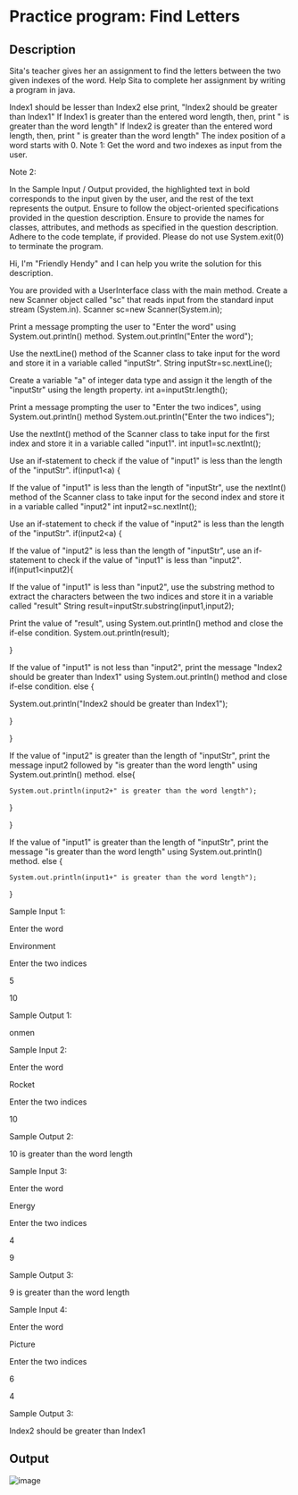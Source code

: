 # Practice program: Find Letters

## Description

Sita's teacher gives her an assignment to find the letters between the two given indexes of the word. Help Sita to complete her assignment by writing a program in java.

Index1 should be lesser than Index2 else print, "Index2 should be greater than Index1"
If Index1 is greater than the entered word length, then, print "<Index1> is greater than the word length"
If Index2 is greater than the entered word length, then, print "<Index2> is greater than the word length"
The index position of a word starts with 0.
Note 1: Get the word and two indexes as input from the user.


Note 2:

In the Sample Input / Output provided, the highlighted text in bold corresponds to the input given by the user, and the rest of the text represents the output.
Ensure to follow the object-oriented specifications provided in the question description.
Ensure to provide the names for classes, attributes, and methods as specified in the question description.
Adhere to the code template, if provided.
Please do not use System.exit(0) to terminate the program. 




Hi, I'm "Friendly Hendy" and I can help you write the solution for this description.

You are provided with a UserInterface class with the main method. 
Create a new Scanner object called "sc" that reads input from the standard input stream (System.in).
Scanner sc=new Scanner(System.in);

Print a message prompting the user to "Enter the word" using System.out.println() method.
System.out.println("Enter the word");

Use the nextLine() method of the Scanner class to take input for the word and store it in a variable called "inputStr".
String inputStr=sc.nextLine();

Create a variable "a" of integer data type and assign it the length of the "inputStr" using the length property.
int a=inputStr.length();

Print a message prompting the user to "Enter the two indices", using System.out.println() method 
System.out.println("Enter the two indices");

Use the nextInt() method of the Scanner class to take input for the first index and store it in a variable called "input1".
int input1=sc.nextInt();

Use an if-statement to check if the value of "input1" is less than the length of the "inputStr".
if(input1<a) {

If the value of "input1" is less than the length of "inputStr", use the nextInt() method of the Scanner class to take input for the second index and store it in a variable called "input2"
int input2=sc.nextInt();

Use an if-statement to check if the value of "input2" is less than the length of the "inputStr".
if(input2<a) {

If the value of "input2" is less than the length of "inputStr", use an if-statement to check if the value of "input1" is less than "input2".
if(input1<input2){

If the value of "input1" is less than "input2", use the substring method to extract the characters between the two indices and store it in a variable called "result"
String result=inputStr.substring(input1,input2);

Print the value of "result", using System.out.println() method and close the if-else condition.
System.out.println(result);

}

If the value of "input1" is not less than "input2", print the message "Index2 should be greater than Index1" using System.out.println() method and close if-else condition.
else {

   System.out.println("Index2 should be greater than Index1");

}

}

If the value of "input2" is greater than the length of "inputStr", print the message input2 followed by "is greater than the word length" using System.out.println() method.
else{

    System.out.println(input2+" is greater than the word length");

}

 }

If the value of "input1" is greater than the length of "inputStr", print the message "is greater than the word length" using System.out.println() method.
else {

    System.out.println(input1+" is greater than the word length");

 }


Sample Input 1:

Enter the word

Environment

Enter the two indices

5

10

Sample Output 1:

onmen



Sample Input 2:

Enter the word

Rocket

Enter the two indices

10

Sample Output 2:

10 is greater than the word length


Sample Input 3:

Enter the word

Energy

Enter the two indices

4

9

Sample Output 3:

9 is greater than the word length


Sample Input 4:

Enter the word

Picture

Enter the two indices

6

4

Sample Output 3:

Index2 should be greater than Index1

## Output

![image](https://github.com/Tan12d/PWC_Programming_Fundamentals-Java/assets/100254217/7c2dab92-13df-467a-b7da-3dbf11eb3036)
